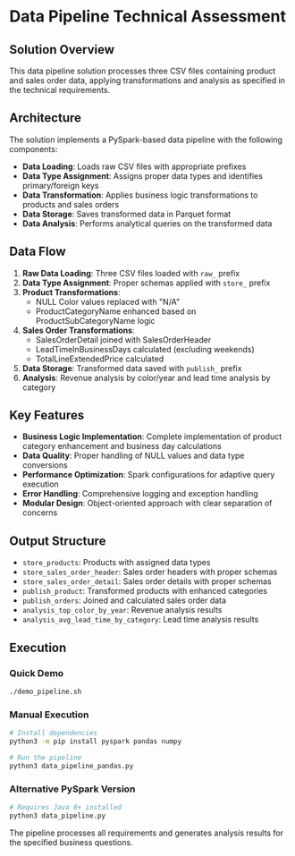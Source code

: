 # Data Pipeline Technical Assessment

## Solution Overview

This data pipeline solution processes three CSV files containing product and sales order data, applying transformations and analysis as specified in the technical requirements.

## Architecture

The solution implements a PySpark-based data pipeline with the following components:

- **Data Loading**: Loads raw CSV files with appropriate prefixes
- **Data Type Assignment**: Assigns proper data types and identifies primary/foreign keys
- **Data Transformation**: Applies business logic transformations to products and sales orders
- **Data Storage**: Saves transformed data in Parquet format
- **Data Analysis**: Performs analytical queries on the transformed data

## Data Flow

1. **Raw Data Loading**: Three CSV files loaded with `raw_` prefix
2. **Data Type Assignment**: Proper schemas applied with `store_` prefix
3. **Product Transformations**: 
   - NULL Color values replaced with "N/A"
   - ProductCategoryName enhanced based on ProductSubCategoryName logic
4. **Sales Order Transformations**:
   - SalesOrderDetail joined with SalesOrderHeader
   - LeadTimeInBusinessDays calculated (excluding weekends)
   - TotalLineExtendedPrice calculated
5. **Data Storage**: Transformed data saved with `publish_` prefix
6. **Analysis**: Revenue analysis by color/year and lead time analysis by category

## Key Features

- **Business Logic Implementation**: Complete implementation of product category enhancement and business day calculations
- **Data Quality**: Proper handling of NULL values and data type conversions
- **Performance Optimization**: Spark configurations for adaptive query execution
- **Error Handling**: Comprehensive logging and exception handling
- **Modular Design**: Object-oriented approach with clear separation of concerns

## Output Structure

- `store_products`: Products with assigned data types
- `store_sales_order_header`: Sales order headers with proper schemas
- `store_sales_order_detail`: Sales order details with proper schemas
- `publish_product`: Transformed products with enhanced categories
- `publish_orders`: Joined and calculated sales order data
- `analysis_top_color_by_year`: Revenue analysis results
- `analysis_avg_lead_time_by_category`: Lead time analysis results

## Execution

### Quick Demo
```bash
./demo_pipeline.sh
```

### Manual Execution
```bash
# Install dependencies
python3 -m pip install pyspark pandas numpy

# Run the pipeline
python3 data_pipeline_pandas.py
```

### Alternative PySpark Version
```bash
# Requires Java 8+ installed
python3 data_pipeline.py
```

The pipeline processes all requirements and generates analysis results for the specified business questions.
